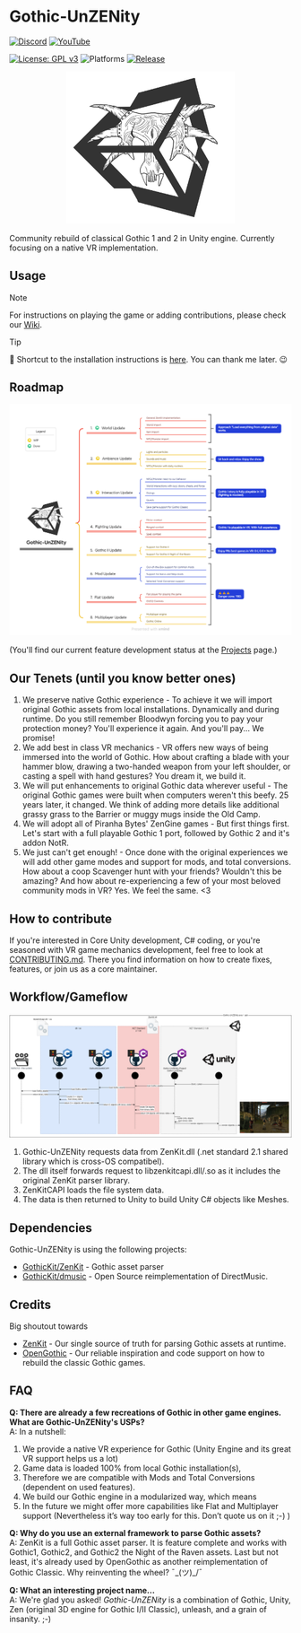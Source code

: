 # Gothic-UnZENity

[![Discord](https://img.shields.io/badge/Discord-%235865F2.svg?style=for-the-badge&logo=discord&logoColor=white)](https://discord.gg/nvnaWwEu5Y)
[![YouTube](https://img.shields.io/badge/YouTube-red?style=for-the-badge&logo=youtube&logoColor=white)](https://www.youtube.com/@Gothic-UnZENity)

[![License: GPL v3](https://img.shields.io/badge/License-GPLv3-blue.svg)](https://www.gnu.org/licenses/gpl-3.0)
![Platforms](https://img.shields.io/static/v1?label=Platforms&message=PCVR%20|%20Pico4%20|%20Quest2%2b%20(Q2/Q3/...)&color=darkgreen)
[![Release](https://img.shields.io/github/release-pre/Gothic-UnZENity-Project/Gothic-UnZENity)](https://github.com/Gothic-UnZENity-Project/Gothic-UnZENity/releases/latest)

<p align="center">
  <img src="./Docs/Gothic-UnZENity-logo.png" width="300" alt="Gothic-UnZENity logo" />
</p>
Community rebuild of classical Gothic 1 and 2 in Unity engine. Currently focusing on a native VR implementation.


## Usage
> [!NOTE]
> For instructions on playing the game or adding contributions, please check our [Wiki](https://github.com/Gothic-UnZENity-Project/Gothic-UnZENity/wiki).

> [!TIP]
> 🤫 Shortcut to the installation instructions is [here](https://github.com/Gothic-UnZENity-Project/Gothic-UnZENity/wiki/Player%27s-Guide#setup). You can thank me later. 😉


## Roadmap

![Gothic-UnZENity - Roadmap](./Docs/Gothic-UnZENity-roadmap.png)

(You'll find our current feature development status at the [Projects](https://github.com/Gothic-UnZENity-Project/Gothic-UnZENity/projects?query=is%3Aopen) page.)

## Our Tenets (until you know better ones)
1. We preserve native Gothic experience -  To achieve it we will import original Gothic assets from local installations. Dynamically and during runtime. Do you still remember Bloodwyn forcing you to pay your protection money? You'll experience it again. And you'll pay... We promise!
2. We add best in class VR mechanics - VR offers new ways of being immersed into the world of Gothic. How about crafting a blade with your hammer blow, drawing a two-handed weapon from your left shoulder, or casting a spell with hand gestures? You dream it, we build it.
3. We will put enhancements to original Gothic data wherever useful - The original Gothic games were built when computers weren't this beefy. 25 years later, it changed. We think of adding more details like additional grassy grass to the Barrier or muggy mugs inside the Old Camp.
4. We will adopt all of Piranha Bytes' ZenGine games - But first things first. Let's start with a full playable Gothic 1 port, followed by Gothic 2 and it's addon NotR.
5. We just can't get enough! - Once done with the original experiences we will add other game modes and support for mods, and total conversions. How about a coop Scavenger hunt with your friends? Wouldn't this be amazing? And how about re-experiencing a few of your most beloved community mods in VR? Yes. We feel the same. <3

## How to contribute
If you're interested in Core Unity development, C# coding, or you're seasoned with VR game mechanics development, feel free to look at [CONTRIBUTING.md](./CONTRIBUTING.md). There you find information on how to create fixes, features, or join us as a core maintainer.

## Workflow/Gameflow

![data flow](Docs/data-flow.drawio.png)


1. Gothic-UnZENity requests data from ZenKit.dll (.net standard 2.1 shared library which is cross-OS compatibel).
2. The dll itself forwards request to libzenkitcapi.dll/.so as it includes the original ZenKit parser library.
3. ZenKitCAPI loads the file system data.
4. The data is then returned to Unity to build Unity C# objects like Meshes.


## Dependencies
Gothic-UnZENity is using the following projects:
* [GothicKit/ZenKit](https://github.com/GothicKit/ZenKit) - Gothic asset parser
* [GothicKit/dmusic](https://github.com/GothicKit/dmusic) - Open Source reimplementation of DirectMusic.

## Credits
Big shoutout towards
* [ZenKit](https://github.com/GothicKit/ZenKit) - Our single source of truth for parsing Gothic assets at runtime.
* [OpenGothic](https://github.com/Try/OpenGothic) - Our reliable inspiration and code support on how to rebuild the classic Gothic games.


## FAQ

**Q: There are already a few recreations of Gothic in other game engines. What are Gothic-UnZENity's USPs?**  
A: In a nutshell:
1. We provide a native VR experience for Gothic (Unity Engine and its great VR support helps us a lot)
2. Game data is loaded 100% from local Gothic installation(s),
3. Therefore we are compatible with Mods and Total Conversions (dependent on used features).
4. We build our Gothic engine in a modularized way, which means
5. In the future we might offer more capabilities like Flat and Multiplayer support (Nevertheless it’s way too early for this. Don’t quote us on it ;-) )

**Q: Why do you use an external framework to parse Gothic assets?**  
A: ZenKit is a full Gothic asset parser. It is feature complete and works with Gothic1, Gothic2, and Gothic2 the Night of the Raven assets. Last but not least, it's already used by OpenGothic as another reimplementation of Gothic Classic. Why reinventing the wheel? ¯\_(ツ)_/¯

**Q: What an interesting project name...**  
A: We're glad you asked! _Gothic-UnZENity_ is a combination of Gothic, Unity, Zen (original 3D engine for Gothic I/II Classic), unleash, and a grain of insanity. ;-)

